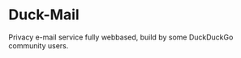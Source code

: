Duck-Mail
=========

Privacy e-mail service fully webbased, build by some DuckDuckGo community users.

